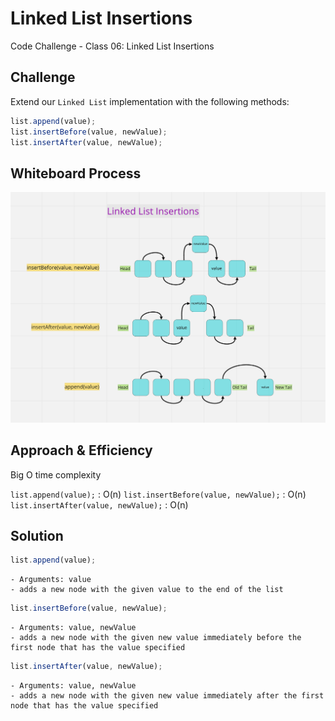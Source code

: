 # Linked List Insertions

Code Challenge - Class 06: Linked List Insertions

## Challenge

Extend our `Linked List` implementation with the following methods:

```javascript
list.append(value);
list.insertBefore(value, newValue);
list.insertAfter(value, newValue);
```

## Whiteboard Process

![linked list](./linked-list-insertions.png)

## Approach & Efficiency

Big O time complexity

`list.append(value);` : O(n)
`list.insertBefore(value, newValue);` : O(n)
`list.insertAfter(value, newValue);` : O(n)

## Solution

```javascript
list.append(value);
```

```plaintext
- Arguments: value
- adds a new node with the given value to the end of the list
```

```javascript
list.insertBefore(value, newValue);
```

```plaintext
- Arguments: value, newValue
- adds a new node with the given new value immediately before the first node that has the value specified
```

```javascript
list.insertAfter(value, newValue);
```

```plaintext
- Arguments: value, newValue
- adds a new node with the given new value immediately after the first node that has the value specified
```
